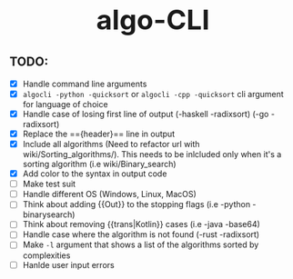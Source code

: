 <h1 align="center" style="font-size: 3rem;">
algo-CLI
</h1>

## TODO:

- [x] Handle command line arguments
- [x] `algocli -python -quicksort` or `algocli -cpp -quicksort` cli argument for language of choice
- [x] Handle case of losing first line of output (-haskell -radixsort) (-go -radixsort)
- [x] Replace the =={header}== line in output
- [x] Include all algorithms (Need to refactor url with wiki/Sorting_algorithms/<sort>). This needs to be inlcluded only when it's a sorting algorithm (i.e wiki/Binary_search)
- [x] Add color to the syntax in output code
- [ ] Make test suit
- [ ] Handle different OS (Windows, Linux, MacOS)
- [ ] Think about adding {{Out}} to the stopping flags (i.e -python -binarysearch)
- [ ] Think about removing {{trans|Kotlin}} cases (i.e -java -base64)
- [ ] Handle case where the algorithm is not found (-rust -radixsort)
- [ ] Make `-l` argument that shows a list of the algorithms sorted by complexities
- [ ] Hanlde user input errors
